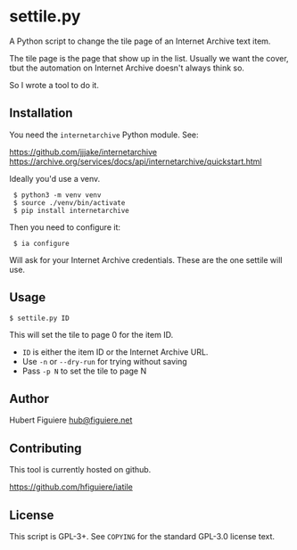 settile.py
==========

A Python script to change the tile page of an Internet Archive text item.

The tile page is the page that show up in the list. Usually we want
the cover, tbut the automation on Internet Archive doesn't always
think so.

So I wrote a tool to do it.

Installation
------------

You need the `internetarchive` Python module. See:

https://github.com/jjjake/internetarchive
https://archive.org/services/docs/api/internetarchive/quickstart.html

Ideally you'd use a venv.
```
 $ python3 -m venv venv
 $ source ./venv/bin/activate
 $ pip install internetarchive
```
Then you need to configure it:
```
 $ ia configure
```
Will ask for your Internet Archive credentials. These are the one
settile will use.

Usage
-----
```
$ settile.py ID
```
This will set the tile to page 0 for the item ID.

* `ID` is either the item ID or the Internet Archive URL.
* Use `-n` or `--dry-run` for trying without saving
* Pass `-p N` to set the tile to page N

Author
------

Hubert Figuiere <hub@figuiere.net>

Contributing
------------

This tool is currently hosted on github.

https://github.com/hfiguiere/iatile

License
-------

This script is GPL-3+. See `COPYING` for the standard GPL-3.0 license
text.

